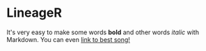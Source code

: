 # LineageR
It's very easy to make some words **bold** and other words *italic* with Markdown. 
You can even [link to best song!](https://www.youtube.com/watch?v=dQw4w9WgXcQ)
